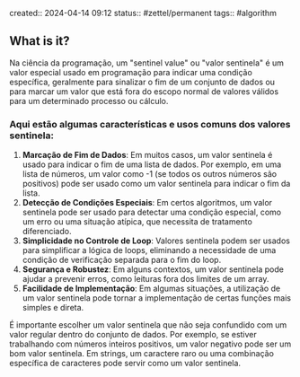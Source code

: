 created:: 2024-04-14 09:12
status:: #zettel/permanent 
tags:: #algorithm 
## What is it?
Na ciência da programação, um "sentinel value" ou "valor sentinela" é um valor especial usado em programação para indicar uma condição específica, geralmente para sinalizar o fim de um conjunto de dados ou para marcar um valor que está fora do escopo normal de valores válidos para um determinado processo ou cálculo.
### Aqui estão algumas características e usos comuns dos valores sentinela:
1. **Marcação de Fim de Dados**: Em muitos casos, um valor sentinela é usado para indicar o fim de uma lista de dados. Por exemplo, em uma lista de números, um valor como -1 (se todos os outros números são positivos) pode ser usado como um valor sentinela para indicar o fim da lista.
2. **Detecção de Condições Especiais**: Em certos algoritmos, um valor sentinela pode ser usado para detectar uma condição especial, como um erro ou uma situação atípica, que necessita de tratamento diferenciado.
3. **Simplicidade no Controle de Loop**: Valores sentinela podem ser usados para simplificar a lógica de loops, eliminando a necessidade de uma condição de verificação separada para o fim do loop.
4. **Segurança e Robustez**: Em alguns contextos, um valor sentinela pode ajudar a prevenir erros, como leituras fora dos limites de um array.
5. **Facilidade de Implementação**: Em algumas situações, a utilização de um valor sentinela pode tornar a implementação de certas funções mais simples e direta.

É importante escolher um valor sentinela que não seja confundido com um valor regular dentro do conjunto de dados. Por exemplo, se estiver trabalhando com números inteiros positivos, um valor negativo pode ser um bom valor sentinela. Em strings, um caractere raro ou uma combinação específica de caracteres pode servir como um valor sentinela.